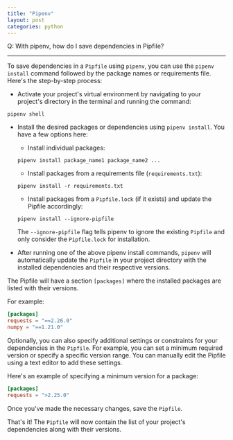 ```yaml
---
title: "Pipenv"
layout: post
categories: python
---
```


Q: With pipenv, how do I save dependencies in Pipfile?

---

To save dependencies in a `Pipfile` using `pipenv`, you can use the `pipenv install` command followed by the package names or requirements file. Here's the step-by-step process:

* Activate your project's virtual environment by navigating to your project's directory in the terminal and running the command:

```shell
pipenv shell
```

* Install the desired packages or dependencies using `pipenv install`. You have a few options here:

    * Install individual packages:
    ```shell
    pipenv install package_name1 package_name2 ...
    ```

    * Install packages from a requirements file (`requirements.txt`):
    ```shell
    pipenv install -r requirements.txt
    ```

    * Install packages from a `Pipfile.lock` (if it exists) and update the Pipfile accordingly:
    ```shell
    pipenv install --ignore-pipfile
    ```

    The `--ignore-pipfile` flag tells pipenv to ignore the existing `Pipfile` and only consider the `Pipfile.lock` for installation.

* After running one of the above pipenv install commands, `pipenv` will automatically update the `Pipfile` in your project directory with the installed dependencies and their respective versions.

The Pipfile will have a section `[packages]` where the installed packages are listed with their versions.

For example:

```toml
[packages]
requests = "==2.26.0"
numpy = "==1.21.0"
```

Optionally, you can also specify additional settings or constraints for your dependencies in the `Pipfile`. For example, you can set a minimum required version or specify a specific version range. You can manually edit the Pipfile using a text editor to add these settings.

Here's an example of specifying a minimum version for a package:

```toml
[packages]
requests = ">2.25.0"
```

Once you've made the necessary changes, save the `Pipfile`.

That's it! The `Pipfile` will now contain the list of your project's dependencies along with their versions.